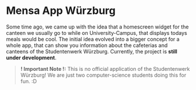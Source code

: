 # Mensa App Würzburg

Some time ago, we came up with the idea that a homescreen widget for the canteen we usually go to while on University-Campus, that displays todays meals would be cool. The initial idea evolved into a bigger concept for a whole app, that can show you information about the cafeterias and canteens of the Studentenwerk Würzburg. Currently, the project is **still under development**.

> **!  Important Note !:** This is no official application of the Studentenwerk Würzburg! We are just two computer-science students doing this for fun. :D

<!--

**Here are some ideas to get you started:**

🙋‍♀️ A short introduction - what is your organization all about?
🌈 Contribution guidelines - how can the community get involved?
👩‍💻 Useful resources - where can the community find your docs? Is there anything else the community should know?
🍿 Fun facts - what does your team eat for breakfast?
🧙 Remember, you can do mighty things with the power of [Markdown](https://docs.github.com/github/writing-on-github/getting-started-with-writing-and-formatting-on-github/basic-writing-and-formatting-syntax)
-->
